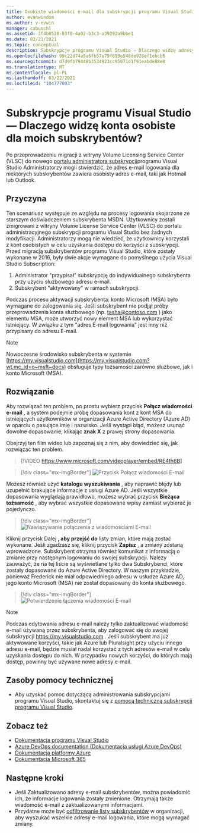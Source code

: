 ```yaml
---
title: Osobiste wiadomości e-mail dla subskrypcji programu Visual Studio w programie VLSC
author: evanwindom
ms.author: v-evwin
manager: cabuschl
ms.assetid: 3f4b0528-03f0-4a02-b3c3-a39292a9bbe1
ms.date: 03/21/2021
ms.topic: conceptual
description: Subskrypcje programu Visual Studio — Dlaczego widzę adresy Hotmail i Gmail dla subskrybentów?
ms.openlocfilehash: 99c22d74a9a6fb57e79f699e548de928ef1ebcb6
ms.sourcegitcommit: d7d9fb79448b3534923cc95071d1f91eabde88e8
ms.translationtype: MT
ms.contentlocale: pl-PL
ms.lasthandoff: 03/22/2021
ms.locfileid: "104777003"
---
```

# <a name="visual-studio-subscriptions--why-do-i-see-personal-accounts-for-my-subscribers"></a>Subskrypcje programu Visual Studio — Dlaczego widzę konta osobiste dla moich subskrybentów?
Po przeprowadzeniu migracji z witryny Volume Licensing Service Center (VLSC) do nowego [portalu administratora subskrypcji](https://manage.visualstudio.com)programu Visual Studio Administratorzy mogli stwierdzić, że adres e-mail logowania dla niektórych subskrybentów zawiera osobisty adres e-mail, taki jak Hotmail lub Outlook.  

## <a name="cause"></a>Przyczyna
Ten scenariusz występuje ze względu na procesy logowania skojarzone ze starszym doświadczeniem subskrybenta MSDN. Użytkownicy zostali zmigrowani z witryny Volume License Service Center (VLSC) do portalu administracyjnego subskrypcji programu Visual Studio bez żadnych modyfikacji. Administratorzy mogą nie wiedzieć, że użytkownicy korzystali z kont osobistych w celu uzyskania dostępu do korzyści z subskrypcji. Przed migracją subskrybentów programu Visual Studio, które zostały wykonane w 2016, były dwie akcje wymagane do pomyślnego użycia Visual Studio Subscription:
1. Administrator "przypisał" subskrypcję do indywidualnego subskrybenta przy użyciu służbowego adresu e-mail.
2. Subskrybent "aktywowany" w ramach subskrypcji.

Podczas procesu aktywacji subskrybenta: konto Microsoft (MSA) było wymagane do zalogowania się. Jeśli subskrybent nie podjął próby przeprowadzenia konta służbowego (np. tasha@contoso.com ) jako elementu MSA, może utworzyć nowy element MSA lub wykorzystać istniejący. W związku z tym "adres E-mail logowania" jest inny niż przypisany do adresu E-mail.

> [!NOTE]
> Nowoczesne środowisko subskrybenta w systemie [https://my.visualstudio.com](https://my.visualstudio.com?wt.mc_id=o~msft~docs) obsługuje typy tożsamości zarówno służbowe, jak i konto Microsoft (MSA).

## <a name="solution"></a>Rozwiązanie
Aby rozwiązać ten problem, po prostu wybierz przycisk **Połącz wiadomości e-mail** , a system podejmie próbę dopasowania kont z kont MSA do istniejących użytkowników w organizacji Azure Active Directory (Azure AD) w oparciu o pasujące imię i nazwisko. Jeśli wystąpi błąd, możesz usunąć dowolne dopasowanie, klikając **znak X** z prawej strony dopasowania.  

Obejrzyj ten film wideo lub zapoznaj się z nim, aby dowiedzieć się, jak rozwiązać ten problem. 

> [!VIDEO https://www.microsoft.com/videoplayer/embed/RE4th6B]

> [!div class="mx-imgBorder"]
> ![Przycisk Połącz wiadomości E-mail](_img/connect-emails/connect-emails-button.png "Kliknij pozycję Połącz wiadomości E-mail, aby dopasować użytkowników z kontami Microsoft do Azure Active Directory")

Możesz również użyć **katalogu wyszukiwania** , aby naprawić błędy lub uzupełnić brakujące informacje z usługi Azure AD. Jeśli wszystkie dopasowania wyglądają prawidłowo, możesz wybrać przycisk **Bieżąca tożsamość** , aby wybrać wszystkie dopasowane wpisy zamiast wybierać je pojedynczo.  

> [!div class="mx-imgBorder"]
> ![Nawiązywanie połączenia z wiadomościami E-mail](_img/connect-emails/connect-emails-flyout.png "Wybierz subskrybentów, którzy mają być zgodni z tożsamościami usługi Azure AD, a następnie kliknij przycisk Kontynuuj.")

Kliknij przycisk Dalej **, aby przejść do** listy zmian, które mają zostać wykonane. Jeśli zgadzasz się, kliknij przycisk **Zapisz** , a zmiany zostaną wprowadzone. Subskrybent otrzyma również komunikat z informacją o zmianie przy następnym logowaniu do swojej subskrypcji.  Należy zauważyć, że na tej liście są wyświetlane tylko dwa Subskrybenci, które zostały dopasowane do Azure Active Directory.  W naszym przykładzie, ponieważ Frederick nie miał odpowiedniego adresu w usłudze Azure AD, jego konto Microsoft (MSA) nie został dopasowany do konta służbowego. 

> [!div class="mx-imgBorder"]
> ![Potwierdzenie łączenia wiadomości E-mail](_img/connect-emails/connect-emails-confirm.png "Kliknij przycisk Kontynuuj, aby zaimplementować proponowane zmiany, a następnie kliknij przycisk Zapisz.") 

> [!NOTE]
> Podczas edytowania adresu e-mail należy tylko zaktualizować wiadomość e-mail używaną przez subskrybenta, aby zalogować się do swojej subskrypcji https://my.visualstudio.com . Jeśli subskrybent ma już aktywowane korzyści, takie jak Azure lub Pluralsight przy użyciu innego adresu e-mail, będzie musiał nadal korzystać z tych adresów e-mail w celu uzyskania dostępu do nich. W przypadku nowych korzyści, do których mają dostęp, powinny być używane nowe adresy e-mail. 

## <a name="support-resources"></a>Zasoby pomocy technicznej
- Aby uzyskać pomoc dotyczącą administrowania subskrypcjami programu Visual Studio, skontaktuj się z [pomocą techniczną subskrypcji programu Visual Studio](https://aka.ms/vsadminhelp).

## <a name="see-also"></a>Zobacz też
- [Dokumentacja programu Visual Studio](/visualstudio/)
- [Azure DevOps documentation (Dokumentacja usługi Azure DevOps)](/azure/devops/)
- [Dokumentacja platformy Azure](/azure/)
- [Dokumentacja Microsoft 365](/microsoft-365/)

##  <a name="next-steps"></a>Następne kroki
- Jeśli Zaktualizowano adresy e-mail subskrybentów, można powiadomić ich, że informacje logowania zostały zmienione.  Otrzymają także wiadomość e-mail z zaktualizowanymi informacjami.
- Przydatne może być [odfiltrowanie listy subskrybentów](search-license.md) w organizacji, aby wyszukać wszelkie adresy e-mail logowania, które mogą wymagać zmiany.